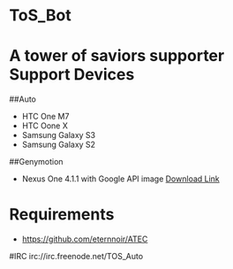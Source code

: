 ToS_Bot
=======
A tower of saviors supporter
Support Devices
=======
##Auto
* HTC One M7
* HTC Oone X
* Samsung Galaxy S3
* Samsung Galaxy S2

##Genymotion
* Nexus One 4.1.1 with Google API image [Download Link](https://mega.co.nz/#!dlsCkY6C!ehqo5VnbnNWL98dTn6ySfkeHcmgQ0i6u8Ty-hOhOF3c)


Requirements
=======
* https://github.com/eternnoir/ATEC

#IRC
irc://irc.freenode.net/TOS_Auto
